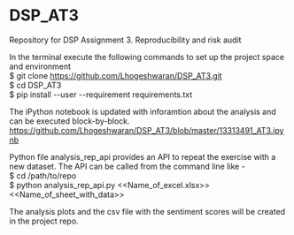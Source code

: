 # DSP_AT3
Repository for DSP Assignment 3. Reproducibility and risk audit

In the terminal execute the following commands to set up the project space and environment  
$ git clone https://github.com/Lhogeshwaran/DSP_AT3.git  
$ cd DSP_AT3  
$ pip install --user --requirement requirements.txt

The iPython notebook is updated with inforamtion about the analysis and can be executed block-by-block.   
https://github.com/Lhogeshwaran/DSP_AT3/blob/master/13313491_AT3.ipynb

Python file analysis_rep_api provides an API to repeat the exercise with a new dataset. The API can be called from the command line like -  
$ cd /path/to/repo  
$ python analysis_rep_api.py <<Name_of_excel.xlsx>> <<Name_of_sheet_with_data>> 

The analysis plots and the csv file with the sentiment scores will be created in the project repo. 

